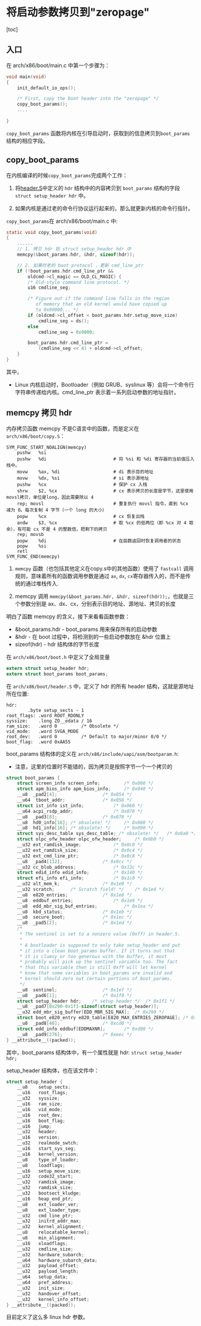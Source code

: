 # 将启动参数拷贝到"zeropage"

[toc]



## 入口



在 arch/x86/boot/main.c 中第一个步骤为：

```c
void main(void)
{
	init_default_io_ops();

	/* First, copy the boot header into the "zeropage" */
	copy_boot_params();
    ....
        
}
```

`copy_boot_params` 函数将内核在引导启动时，获取到的信息拷贝到`boot_params`结构的相应字段。



## copy_boot_params

在内核编译的时候`copy_boot_params`完成两个工作：

1. 将[header.S](http://lxr.free-electrons.com/source/arch/x86/boot/header.S?v=3.18#L281)中定义的 `hdr` 结构中的内容拷贝到 `boot_params` 结构的字段 `struct setup_header hdr` 中。

2. 如果内核是通过老的命令行协议运行起来的，那么就更新内核的命令行指针。

`copy_boot_params`在 arch/x86/boot/main.c 中:

```c
static void copy_boot_params(void)
{
	......
    // 1. 拷贝 hdr 到 struct setup_header hdr 中
	memcpy(&boot_params.hdr, &hdr, sizeof(hdr));

    // 2. 如果时老的 boot protocol ，更新 cmd_line_ptr
	if (!boot_params.hdr.cmd_line_ptr &&
	    oldcmd->cl_magic == OLD_CL_MAGIC) {
		/* Old-style command line protocol. */
		u16 cmdline_seg;

		/* Figure out if the command line falls in the region
		   of memory that an old kernel would have copied up
		   to 0x90000... */
		if (oldcmd->cl_offset < boot_params.hdr.setup_move_size)
			cmdline_seg = ds();
		else
			cmdline_seg = 0x9000;

		boot_params.hdr.cmd_line_ptr =
			(cmdline_seg << 4) + oldcmd->cl_offset;
	}
}
```



其中，

- Linux 内核启动时，Bootloader（例如 GRUB、syslinux 等）会将一个命令行字符串传递给内核。cmd_line_ptr 表示着一系列启动参数的地址指针。



## memcpy 拷贝 hdr

内存拷贝函数 memcpy 不是C语言中的函数，而是定义在 `arch/x86/boot/copy.S`：

```assembly
SYM_FUNC_START_NOALIGN(memcpy)
	pushw	%si
	pushw	%di							# 将 %si 和 %di 寄存器的当前值压入栈中。
	movw	%ax, %di					# di 表示目的地址
	movw	%dx, %si					# si 表示源地址
	pushw	%cx							# 保护 cx 入栈
	shrw	$2, %cx						# cx 表示拷贝的长度是字节，这里使用movsl拷贝，单位是long，因此需要除以 4
	rep; movsl							# 重复执行 movsl 指令，直到 %cx 减为 0。每次复制 4 字节（一个 long 的大小）
	popw	%cx							# cx 恢复出栈
	andw	$3, %cx						# 取 %cx 的低两位（即 %cx 对 4 取余），有可能 cx 不是 4 的整数倍，把剩下的拷贝
	rep; movsb
	popw	%di							# 在函数返回时恢复调用者的状态
	popw	%si
	retl
SYM_FUNC_END(memcpy)
```

1. `memcpy` 函数（也包括其他定义在copy.s中的其他函数）使用了 `fastcall` 调用规则，意味着所有的函数调用参数是通过 `ax`, `dx`,  `cx`寄存器传入的，而不是传统的通过堆栈传入.

2. memcpy 调用 `memcpy(&boot_params.hdr, &hdr, sizeof(hdr));`，也就是三个参数分别是 ax、dx、cx，分别表示目的地址、源地址、拷贝的长度



明白了函数 memcpy 的含义，接下来看看函数参数：

- &boot_params.hdr - boot_params 用来保存所有的启动参数
- &hdr - 在 boot 过程中，将检测到的一些启动参数放在 &hdr 位置上
- sizeof(hdr) - hdr 结构体的字节长度

在 `arch/x86/boot/boot.h` 中定义了全局变量

```c
extern struct setup_header hdr;
extern struct boot_params boot_params;
```

在 `arch/x86/boot/header.S` 中，定义了 hdr 的所有 header 结构，这就是源地址所在位置:

```assembly
hdr:
		.byte setup_sects - 1
root_flags:	.word ROOT_RDONLY
syssize:	.long ZO__edata / 16
ram_size:	.word 0			/* Obsolete */
vid_mode:	.word SVGA_MODE
root_dev:	.word 0			/* Default to major/minor 0/0 */
boot_flag:	.word 0xAA55
```

boot_params 结构体的定义在 `arch/x86/include/uapi/asm/bootparam.h`:

- 注意，这里的位置时不能错的，因为拷贝是按照字节一个一个拷贝的

```c
struct boot_params {
	struct screen_info screen_info;			/* 0x000 */
	struct apm_bios_info apm_bios_info;		/* 0x040 */
	__u8  _pad2[4];					/* 0x054 */
	__u64  tboot_addr;				/* 0x058 */
	struct ist_info ist_info;			/* 0x060 */
	__u64 acpi_rsdp_addr;				/* 0x070 */
	__u8  _pad3[8];					/* 0x078 */
	__u8  hd0_info[16];	/* obsolete! */		/* 0x080 */
	__u8  hd1_info[16];	/* obsolete! */		/* 0x090 */
	struct sys_desc_table sys_desc_table; /* obsolete! */	/* 0x0a0 */
	struct olpc_ofw_header olpc_ofw_header;		/* 0x0b0 */
	__u32 ext_ramdisk_image;			/* 0x0c0 */
	__u32 ext_ramdisk_size;				/* 0x0c4 */
	__u32 ext_cmd_line_ptr;				/* 0x0c8 */
	__u8  _pad4[112];				/* 0x0cc */
	__u32 cc_blob_address;				/* 0x13c */
	struct edid_info edid_info;			/* 0x140 */
	struct efi_info efi_info;			/* 0x1c0 */
	__u32 alt_mem_k;				/* 0x1e0 */
	__u32 scratch;		/* Scratch field! */	/* 0x1e4 */
	__u8  e820_entries;				/* 0x1e8 */
	__u8  eddbuf_entries;				/* 0x1e9 */
	__u8  edd_mbr_sig_buf_entries;			/* 0x1ea */
	__u8  kbd_status;				/* 0x1eb */
	__u8  secure_boot;				/* 0x1ec */
	__u8  _pad5[2];					/* 0x1ed */
	/*
	 * The sentinel is set to a nonzero value (0xff) in header.S.
	 *
	 * A bootloader is supposed to only take setup_header and put
	 * it into a clean boot_params buffer. If it turns out that
	 * it is clumsy or too generous with the buffer, it most
	 * probably will pick up the sentinel variable too. The fact
	 * that this variable then is still 0xff will let kernel
	 * know that some variables in boot_params are invalid and
	 * kernel should zero out certain portions of boot_params.
	 */
	__u8  sentinel;					/* 0x1ef */
	__u8  _pad6[1];					/* 0x1f0 */
	struct setup_header hdr;    /* setup header */	/* 0x1f1 */
	__u8  _pad7[0x290-0x1f1-sizeof(struct setup_header)];
	__u32 edd_mbr_sig_buffer[EDD_MBR_SIG_MAX];	/* 0x290 */
	struct boot_e820_entry e820_table[E820_MAX_ENTRIES_ZEROPAGE]; /* 0x2d0 */
	__u8  _pad8[48];				/* 0xcd0 */
	struct edd_info eddbuf[EDDMAXNR];		/* 0xd00 */
	__u8  _pad9[276];				/* 0xeec */
} __attribute__((packed));
```



其中，boot_params 结构体中，有一个属性就是 hdr: `struct setup_header hdr;`

setup_header 结构体，也在该文件中：

```c
struct setup_header {
	__u8	setup_sects;
	__u16	root_flags;
	__u32	syssize;
	__u16	ram_size;
	__u16	vid_mode;
	__u16	root_dev;
	__u16	boot_flag;
	__u16	jump;
	__u32	header;
	__u16	version;
	__u32	realmode_swtch;
	__u16	start_sys_seg;
	__u16	kernel_version;
	__u8	type_of_loader;
	__u8	loadflags;
	__u16	setup_move_size;
	__u32	code32_start;
	__u32	ramdisk_image;
	__u32	ramdisk_size;
	__u32	bootsect_kludge;
	__u16	heap_end_ptr;
	__u8	ext_loader_ver;
	__u8	ext_loader_type;
	__u32	cmd_line_ptr;
	__u32	initrd_addr_max;
	__u32	kernel_alignment;
	__u8	relocatable_kernel;
	__u8	min_alignment;
	__u16	xloadflags;
	__u32	cmdline_size;
	__u32	hardware_subarch;
	__u64	hardware_subarch_data;
	__u32	payload_offset;
	__u32	payload_length;
	__u64	setup_data;
	__u64	pref_address;
	__u32	init_size;
	__u32	handover_offset;
	__u32	kernel_info_offset;
} __attribute__((packed));
```

目前定义了这么多 linux hdr 参数。
